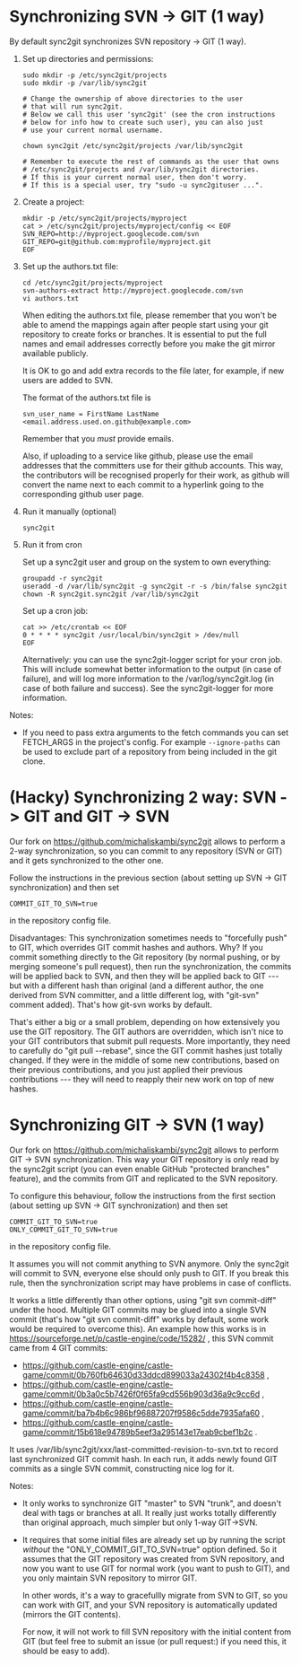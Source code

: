 # Synchronizing SVN -> GIT (1 way)

By default sync2git synchronizes SVN repository -> GIT (1 way).

1. Set up directories and permissions:

    ~~~~
    sudo mkdir -p /etc/sync2git/projects
    sudo mkdir -p /var/lib/sync2git

    # Change the ownership of above directories to the user
    # that will run sync2git.
    # Below we call this user 'sync2git' (see the cron instructions
    # below for info how to create such user), you can also just
    # use your current normal username.

    chown sync2git /etc/sync2git/projects /var/lib/sync2git

    # Remember to execute the rest of commands as the user that owns
    # /etc/sync2git/projects and /var/lib/sync2git directories.
    # If this is your current normal user, then don't worry.
    # If this is a special user, try "sudo -u sync2gituser ...".
    ~~~~

2. Create a project:

    ~~~~
    mkdir -p /etc/sync2git/projects/myproject
    cat > /etc/sync2git/projects/myproject/config << EOF
    SVN_REPO=http://myproject.googlecode.com/svn
    GIT_REPO=git@github.com:myprofile/myproject.git
    EOF
    ~~~~

3. Set up the authors.txt file:

    ~~~~
    cd /etc/sync2git/projects/myproject
    svn-authors-extract http://myproject.googlecode.com/svn
    vi authors.txt
    ~~~~

    When editing the authors.txt file, please remember that you
    won't be able to amend the mappings again after people start
    using your git repository to create forks or branches.  It
    is essential to put the full names and email addresses correctly
    before you make the git mirror available publicly.

    It is OK to go and add extra records to the file later, for example,
    if new users are added to SVN.

    The format of the authors.txt file is

    ~~~~
    svn_user_name = FirstName LastName <email.address.used.on.github@example.com>
    ~~~~

    Remember that you *must* provide emails.

    Also, if uploading to a service like github, please use the
    email addresses that the committers use for their github accounts.
    This way, the contributors will be recognised properly for their
    work, as github will convert the name next to each commit to a
    hyperlink going to the corresponding github user page.

4. Run it manually (optional)

    ~~~~
    sync2git
    ~~~~

5. Run it from cron

    Set up a sync2git user and group on the system to own everything:

    ~~~~
    groupadd -r sync2git
    useradd -d /var/lib/sync2git -g sync2git -r -s /bin/false sync2git
    chown -R sync2git.sync2git /var/lib/sync2git
    ~~~~

    Set up a cron job:

    ~~~~
    cat >> /etc/crontab << EOF
    0 * * * * sync2git /usr/local/bin/sync2git > /dev/null
    EOF
    ~~~~

    Alternatively: you can use the sync2git-logger script for your cron job.
    This will include somewhat better information to the output (in case of failure),
    and will log more information to the /var/log/sync2git.log (in case of both
    failure and success).
    See the sync2git-logger for more information.

Notes:
 - If you need to pass extra arguments to the fetch commands you can set FETCH_ARGS
   in the project's config. For example `--ignore-paths` can be used to exclude part
   of a repository from being included in the git clone.

# (Hacky) Synchronizing 2 way: SVN -> GIT and GIT -> SVN

Our fork on https://github.com/michaliskambi/sync2git allows to perform
a 2-way synchronization, so you can commit to any repository (SVN or GIT)
and it gets synchronized to the other one.

Follow the instructions in the previous section (about setting up SVN -> GIT
synchronization) and then set

~~~~
COMMIT_GIT_TO_SVN=true
~~~~

in the repository config file.

Disadvantages: This synchronization sometimes needs to "forcefully push" to GIT,
which overrides GIT commit hashes and authors.
Why? If you commit something directly to the Git repository (by normal pushing,
or by merging someone's pull request), then run the synchronization,
the commits will be applied back to SVN, and then they will be applied back
to GIT --- but with a different hash than original (and a different author,
the one derived from SVN committer, and a little different log,
with "git-svn" comment added). That's how git-svn works by default.

That's either a big or a small problem, depending on how extensively you use
the GIT repository. The GIT authors are overridden, which isn't nice to your
GIT contributors that submit pull requests. More importantly, they need
to carefully do "git pull --rebase", since the GIT commit hashes just totally
changed. If they were in the middle of some new contributions, based on their
previous contributions, and you just applied their previous contributions ---
they will need to reapply their new work on top of new hashes.

# Synchronizing GIT -> SVN (1 way)

Our fork on https://github.com/michaliskambi/sync2git allows to perform
GIT -> SVN synchronization. This way your GIT repository is only read by the
sync2git script (you can even enable GitHub "protected branches" feature),
and the commits from GIT and replicated to the SVN repository.

To configure this behaviour, follow the instructions from the first section
(about setting up SVN -> GIT synchronization) and then set

~~~~
COMMIT_GIT_TO_SVN=true
ONLY_COMMIT_GIT_TO_SVN=true
~~~~

in the repository config file.

It assumes you will not commit anything to SVN anymore.
Only the sync2git will commit to SVN, everyone else should only push to GIT.
If you break this rule, then the synchronization script may have problems
in case of conflicts.

It works a little differently than other options, using "git svn commit-diff"
under the hood. Multiple GIT commits may be glued into a single SVN commit
(that's how "git svn commit-diff" works by default, some work would be required
to overcome this). An example how this works is in
https://sourceforge.net/p/castle-engine/code/15282/ ,
this SVN commit came from 4 GIT commits:
- https://github.com/castle-engine/castle-game/commit/0b760fb64630d33ddcd899033a24302f4b4c8358 ,
- https://github.com/castle-engine/castle-game/commit/0b3a0c5b7426f0f65fa9cd556b903d36a9c9cc6d ,
- https://github.com/castle-engine/castle-game/commit/ba7b4b6c986bf96887207f9586c5dde7935afa60 ,
- https://github.com/castle-engine/castle-game/commit/15b618e94789b5eef3a295143e17eab9cbef1b2c .

It uses /var/lib/sync2git/xxx/last-committed-revision-to-svn.txt to record last
synchronized GIT commit hash. In each run, it adds newly found GIT commits
as a single SVN commit, constructing nice log for it.

Notes:

- It only works to synchronize GIT "master" to SVN "trunk", and doesn't deal
  with tags or branches at all. It really just works totally differently
  than original approach, much simpler but only 1-way GIT->SVN.

- It requires that some initial files are already set up by running
  the script *without* the "ONLY_COMMIT_GIT_TO_SVN=true" option defined.
  So it assumes that the GIT repository was created from SVN repository,
  and now you want to use GIT for normal work (you want to push to GIT),
  and you only maintain SVN repository to mirror GIT.

  In other words, it's a way to gracefullly migrate from SVN to GIT,
  so you can work with GIT, and your SVN repository is automatically
  updated (mirrors the GIT contents).

  For now, it will not work to fill SVN repository with the initial content
  from GIT (but feel free to submit an issue (or pull request:) if you need this,
  it should be easy to add).
